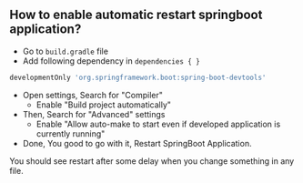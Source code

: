 ## How to enable automatic restart springboot application?

- Go to `build.gradle` file
- Add following dependency in `dependencies { }`

```groovy
developmentOnly 'org.springframework.boot:spring-boot-devtools'
```

- Open settings, Search for "Compiler"
  - Enable "Build project automatically"
- Then, Search for "Advanced" settings
  - Enable "Allow auto-make to start even if developed application is currently running"
- Done, You good to go with it, Restart SpringBoot Application.

You should see restart after some delay when you change something in any file.